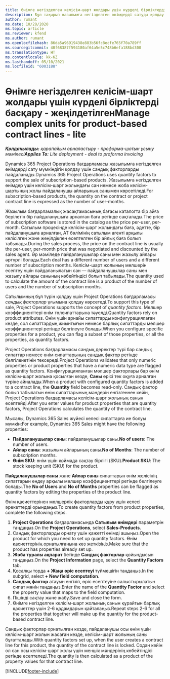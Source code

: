```yaml
---
title: Өнімге негізделген келісім-шарт жолдары үшін күрделі бірліктерді басқару - жеңілдетілген
description: Бұл тақырып жазылымға негізделген өнімдерді сатуды қолдау туралы ақпарат береді.
author: rumant
ms.date: 10/28/2020
ms.topic: article
ms.reviewer: kfend
ms.author: rumant
ms.openlocfilehash: 86da5a96919438e883b56fc8ecfe765f70a789ff
ms.sourcegitcommit: 40f68387f594180af64a5e5c748b6efa188bd300
ms.translationtype: HT
ms.contentlocale: kk-KZ
ms.lasthandoff: 05/10/2021
ms.locfileid: "6003188"
---
```

# <a name="manage-complex-units-for-product-based-contract-lines---lite"></a><span data-ttu-id="5cff2-103">Өнімге негізделген келісім-шарт жолдары үшін күрделі бірліктерді басқару - жеңілдетілген</span><span class="sxs-lookup"><span data-stu-id="5cff2-103">Manage complex units for product-based contract lines - lite</span></span>

<span data-ttu-id="5cff2-104">_**Қолданылады:** қарапайым орналастыру - проформа-шотын ұсыну мәмілесі_</span><span class="sxs-lookup"><span data-stu-id="5cff2-104">_**Applies To:** Lite deployment - deal to proforma invoicing_</span></span>

<span data-ttu-id="5cff2-105">Dynamics 365 Project Operations бағдарламасы жазылымға негізделген өнімдерді сату мүмкіндігін қолдау үшін сандық факторларды пайдаланады.</span><span class="sxs-lookup"><span data-stu-id="5cff2-105">Dynamics 365 Project Operations uses quantity factors to support the sale of subscription-based products.</span></span> <span data-ttu-id="5cff2-106">Жазылымға негізделген өнімдер үшін келісім-шарт жолындағы сан немесе жоба келісім-шартының жолы пайдаланушы айларының санымен көрсетіледі.</span><span class="sxs-lookup"><span data-stu-id="5cff2-106">For subscription-based products, the quantity on the contract or project contract line is expressed as the number of user-months.</span></span>

<span data-ttu-id="5cff2-107">Жазылым бағдарламалық жасақтамасының бағасы каталогта бір айға берілетін бір пайдаланушыға арналған баға ретінде сақталады.</span><span class="sxs-lookup"><span data-stu-id="5cff2-107">The price of subscription software is stored in the catalog as the price per-user, per-month.</span></span> <span data-ttu-id="5cff2-108">Сатылым процесінде келісім-шарт жолындағы баға, әдетте, бір пайдаланушыға арналған, АТ бөлімінің сатылым агенті арқылы келісілген және жеңілдікпен есептелген бір айлық баға болып табылады.</span><span class="sxs-lookup"><span data-stu-id="5cff2-108">During the sales process, the price on the contract line is usually the per-user, per-month price that was negotiated and discounted by the sales agent.</span></span> <span data-ttu-id="5cff2-109">Әр мәміледе пайдаланушылар саны мен жазылу айлары әртүрлі болады.</span><span class="sxs-lookup"><span data-stu-id="5cff2-109">Each deal has a different number of users and a different number of subscription months.</span></span> <span data-ttu-id="5cff2-110">Келісім-шарт жолының мөлшерін есептеу үшін пайдаланылатын сан — пайдаланушылар саны мен жазылу айлары санының көбейтіндісі болып табылады.</span><span class="sxs-lookup"><span data-stu-id="5cff2-110">The quantity used to calculate the amount of the contract line is a product of the number of users and the number of subscription months.</span></span>

<span data-ttu-id="5cff2-111">Сатылымның бұл түрін қолдау үшін Project Operations бағдарламасы *сандық факторлар* ұғымына қолдау көрсетеді.</span><span class="sxs-lookup"><span data-stu-id="5cff2-111">To support this type of sale, Project Operations supports the concept of *quantity factors*.</span></span> <span data-ttu-id="5cff2-112">Мөлшер коэффициенттері өнім төлсипаттарына тәуелді.</span><span class="sxs-lookup"><span data-stu-id="5cff2-112">Quantity factors rely on product attributes.</span></span> <span data-ttu-id="5cff2-113">Өнім үшін арнайы сипаттарды конфигурациялаған кезде, сол сипаттардың жиынтығын немесе барлық сипаттарды мөлшер коэффициенттері ретінде белгілеуге болады.</span><span class="sxs-lookup"><span data-stu-id="5cff2-113">When you configure specific properties for a product, you can flag a subset of those properties, or all the properties, as quantity factors.</span></span>

<span data-ttu-id="5cff2-114">Project Operations бағдарламасы сандық деректер түрі бар сандық сипаттар немесе өнім сипаттарының сандық фактор ретінде белгіленетінін тексереді.</span><span class="sxs-lookup"><span data-stu-id="5cff2-114">Project Operations validates that only numeric properties or product properties that have a numeric data type are flagged as quantity factors.</span></span> <span data-ttu-id="5cff2-115">Конфигурацияланған мөлшер факторлары бар өнім келісім-шарт жолына қосылған кезде, **Саны** өрісі тек оқуға арналған түріне айналады.</span><span class="sxs-lookup"><span data-stu-id="5cff2-115">When a product with configured quantity factors is added to a contract line, the **Quantity** field  becomes read-only.</span></span> <span data-ttu-id="5cff2-116">Сандық фактор болып табылатын өнім сипаттарының мәндерін енгізгеннен кейін, Project Operations бағдарламасы келісім-шарт жолының санын есептейді.</span><span class="sxs-lookup"><span data-stu-id="5cff2-116">After you enter values for product properties that are quantity factors, Project Operations calculates the quantity of the contract line.</span></span>

<span data-ttu-id="5cff2-117">Мысалы, Dynamics 365 Sales жүйесі келесі сипаттарға ие болуы мүмкін:</span><span class="sxs-lookup"><span data-stu-id="5cff2-117">For example, Dynamics 365 Sales might have the following properties:</span></span>

- <span data-ttu-id="5cff2-118">**Пайдаланушылар саны**: пайдаланушылар саны.</span><span class="sxs-lookup"><span data-stu-id="5cff2-118">**No of users**: The number of users.</span></span>
- <span data-ttu-id="5cff2-119">**Айлар саны**: жазылым айларының саны.</span><span class="sxs-lookup"><span data-stu-id="5cff2-119">**No of Months**: The number of subscription months.</span></span>
- <span data-ttu-id="5cff2-120">**Өнім SKU**: өнім үшін қоймада сақтау бірлігі (SKU).</span><span class="sxs-lookup"><span data-stu-id="5cff2-120">**Product SKU**: The stock keeping unit (SKU) for the product.</span></span>

<span data-ttu-id="5cff2-121">**Пайдаланушылар саны** және **Айлар саны** сипаттарын өнім желісінің сипаттарын өңдеу арқылы мөлшер коэффициенттері ретінде белгілеуге болады.</span><span class="sxs-lookup"><span data-stu-id="5cff2-121">The **No of Users** and **No of Months** properties can be flagged as quantity factors by editing the properties of the product line.</span></span>

<span data-ttu-id="5cff2-122">Өнім қасиеттерінен мөлшерлік факторларды құру үшін келесі әрекеттерді орындаңыз.</span><span class="sxs-lookup"><span data-stu-id="5cff2-122">To create quantity factors from product properties, complete the following steps.</span></span>

1. <span data-ttu-id="5cff2-123">**Project Operations** бағдарламасында **Сатылым өнімдері** параметрін таңдаңыз.</span><span class="sxs-lookup"><span data-stu-id="5cff2-123">On the **Project Operations**, select **Sales-Products**.</span></span>
2. <span data-ttu-id="5cff2-124">Сандық факторларды орнату үшін қажетті өнімді ашыңыз.</span><span class="sxs-lookup"><span data-stu-id="5cff2-124">Open the product for which you need to set up quantity factors.</span></span> <span data-ttu-id="5cff2-125">Өнім қасиеттерінің орнатылғанына көз жеткізіңіз.</span><span class="sxs-lookup"><span data-stu-id="5cff2-125">Make sure that the product has properties already set up.</span></span>
3. <span data-ttu-id="5cff2-126">**Жоба туралы ақпарат** бетінде **Сандық факторлар** қойындысын таңдаңыз.</span><span class="sxs-lookup"><span data-stu-id="5cff2-126">On the **Project Information** page, select the **Quantity Factors** tab.</span></span>
4. <span data-ttu-id="5cff2-127">Қосалқы торда **+ Жаңа өріс есептеуі** түймешігін таңдаңыз.</span><span class="sxs-lookup"><span data-stu-id="5cff2-127">In the subgrid, select **+ New field computation**.</span></span>
5. <span data-ttu-id="5cff2-128">**Сандық фактор** атауын енгізіп, өріс есептеуіне салыстырылатын сипат мәнін таңдаңыз.</span><span class="sxs-lookup"><span data-stu-id="5cff2-128">Enter the name of the **Quantity Factor** and select the property value that maps to the field computation.</span></span>
6. <span data-ttu-id="5cff2-129">Пішінді сақтау және жабу.</span><span class="sxs-lookup"><span data-stu-id="5cff2-129">Save and close the form.</span></span>
7. <span data-ttu-id="5cff2-130">Өнімге негізделген келісім-шарт жолының санын құрайтын барлық қасиеттер үшін 2-6 қадамдарын қайталаңыз.</span><span class="sxs-lookup"><span data-stu-id="5cff2-130">Repeat steps 2-6 for all the properties that together will make up the quantity for the product-based contract line.</span></span>

<span data-ttu-id="5cff2-131">Сандық факторлар орнатылған кезде, пайдаланушы осы өнім үшін келісім-шарт жолын жасаған кезде, келісім-шарт жолының саны бұғатталады.</span><span class="sxs-lookup"><span data-stu-id="5cff2-131">With quantity factors set up, when the user creates a contract line for this product, the quantity of the contract line is locked.</span></span> <span data-ttu-id="5cff2-132">Содан кейін ол сан осы келісім-шарт жолы үшін меншік мәндерінің көбейтіндісі ретінде есептеледі.</span><span class="sxs-lookup"><span data-stu-id="5cff2-132">The quantity is then calculated as a product of the property values for that contract line.</span></span>


[!INCLUDE[footer-include](../../includes/footer-banner.md)]